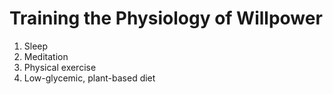 Training the Physiology of Willpower
===========
1. Sleep
2. Meditation
3. Physical exercise
4. Low-glycemic, plant-based diet
